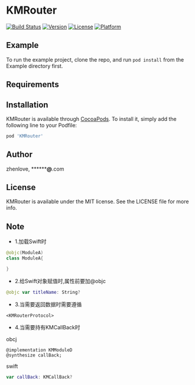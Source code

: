 # KMRouter

[![Build Status](https://travis-ci.com/zhenlove/KMRouter.svg?branch=master)](https://travis-ci.com/zhenlove/KMRouter)
[![Version](https://img.shields.io/cocoapods/v/KMRouter.svg?style=flat)](https://cocoapods.org/pods/KMRouter)
[![License](https://img.shields.io/cocoapods/l/KMRouter.svg?style=flat)](https://cocoapods.org/pods/KMRouter)
[![Platform](https://img.shields.io/cocoapods/p/KMRouter.svg?style=flat)](https://cocoapods.org/pods/KMRouter)

## Example

To run the example project, clone the repo, and run `pod install` from the Example directory first.

## Requirements

## Installation

KMRouter is available through [CocoaPods](https://cocoapods.org). To install
it, simply add the following line to your Podfile:

```ruby
pod 'KMRouter'
```

## Author

zhenlove, ************@******.com

## License

KMRouter is available under the MIT license. See the LICENSE file for more info. 

## Note

- 1.加载Swift时
```Swift
@objc(ModuleA)
class ModuleA{

}
```
- 2.给Swift对象赋值时,属性前要加@objc
```Swift
@objc var titleName: String?
```

- 3.当需要返回数据时需要遵循
```Objc
<KMRouterProtocol>
```
- 4.当需要持有KMCallBack时
    
 obcj
```Objc
@implementation KMModuleD
@synthesize callBack;
```
swift
```Swift
var callBack: KMCallBack?
```
